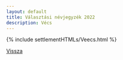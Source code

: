 ```yaml
---
layout: default
title: Választási névjegyzék 2022
description: Vécs
---
```


{% include settlementHTMLs/Veecs.html %}

[Vissza](../)